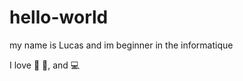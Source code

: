 # hello-world

my name is Lucas and im beginner in the informatique 

I love :hamburger: :pizza:, and :computer:
